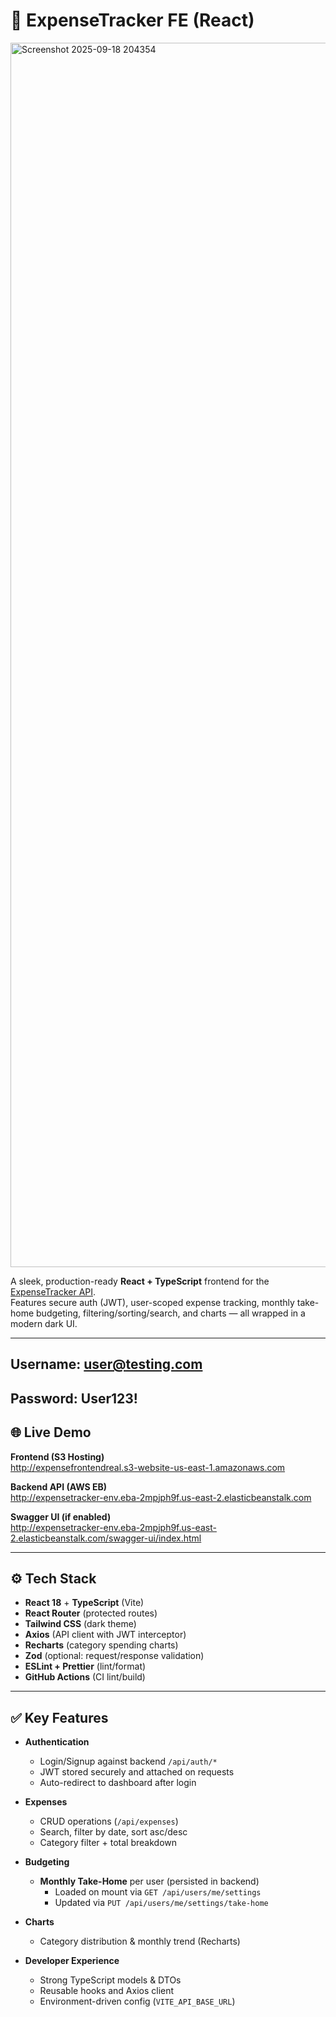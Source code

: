 # 💸 ExpenseTracker FE (React)


<img width="3775" height="1959" alt="Screenshot 2025-09-18 204354" src="https://github.com/user-attachments/assets/095f8ac5-9d5a-4980-95bd-559ad4939362" />


A sleek, production-ready **React + TypeScript** frontend for the [ExpenseTracker API](https://github.com/seannxh/ExpenseTrackerBE).  
Features secure auth (JWT), user-scoped expense tracking, monthly take-home budgeting, filtering/sorting/search, and charts — all wrapped in a modern dark UI.

---
## Username: user@testing.com
## Password: User123!

## 🌐 Live Demo

**Frontend (S3 Hosting)**  
http://expensefrontendreal.s3-website-us-east-1.amazonaws.com

**Backend API (AWS EB)**  
http://expensetracker-env.eba-2mpjph9f.us-east-2.elasticbeanstalk.com

**Swagger UI (if enabled)**  
http://expensetracker-env.eba-2mpjph9f.us-east-2.elasticbeanstalk.com/swagger-ui/index.html

---

## ⚙️ Tech Stack

- **React 18** + **TypeScript** (Vite)
- **React Router** (protected routes)
- **Tailwind CSS** (dark theme)
- **Axios** (API client with JWT interceptor)
- **Recharts** (category spending charts)
- **Zod** (optional: request/response validation)
- **ESLint + Prettier** (lint/format)
- **GitHub Actions** (CI lint/build)

---

## ✅ Key Features

- **Authentication**
  - Login/Signup against backend `/api/auth/*`
  - JWT stored securely and attached on requests
  - Auto-redirect to dashboard after login

- **Expenses**
  - CRUD operations (`/api/expenses`)
  - Search, filter by date, sort asc/desc
  - Category filter + total breakdown

- **Budgeting**
  - **Monthly Take-Home** per user (persisted in backend)  
    - Loaded on mount via `GET /api/users/me/settings`  
    - Updated via `PUT /api/users/me/settings/take-home`

- **Charts**
  - Category distribution & monthly trend (Recharts)

- **Developer Experience**
  - Strong TypeScript models & DTOs
  - Reusable hooks and Axios client
  - Environment-driven config (`VITE_API_BASE_URL`)

